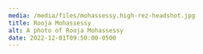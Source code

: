 ```yaml
---
media: /media/files/mohassessy.high-rez-headshot.jpg
title: Rooja Mohassessy
alt: A photo of Rooja Mohassessy
date: 2022-12-01T09:50:00-0500
---
```

